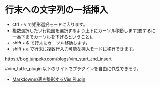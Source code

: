 
# 行末への文字列の一括挿入
- ctrl + v で矩形選択モードに入ります。
- 複数選択したい行範囲を選択するよう上下にカーソル移動します(要するに一番下までカーソルを下げるということ)。
- shift + $ で行末にカーソル移動します。
- shift + a で行末に複数行入力可能な挿入モードに移行できます。

https://blog.junpeko.com/blogs/vim_start_end_insert

#vim_table_plugin
以下のサイトでプラグインを自由に作成できそう。
- [Markdownの表を整形するVim Plugin](https://usagikeri.net/posts/vim-prettier/)

